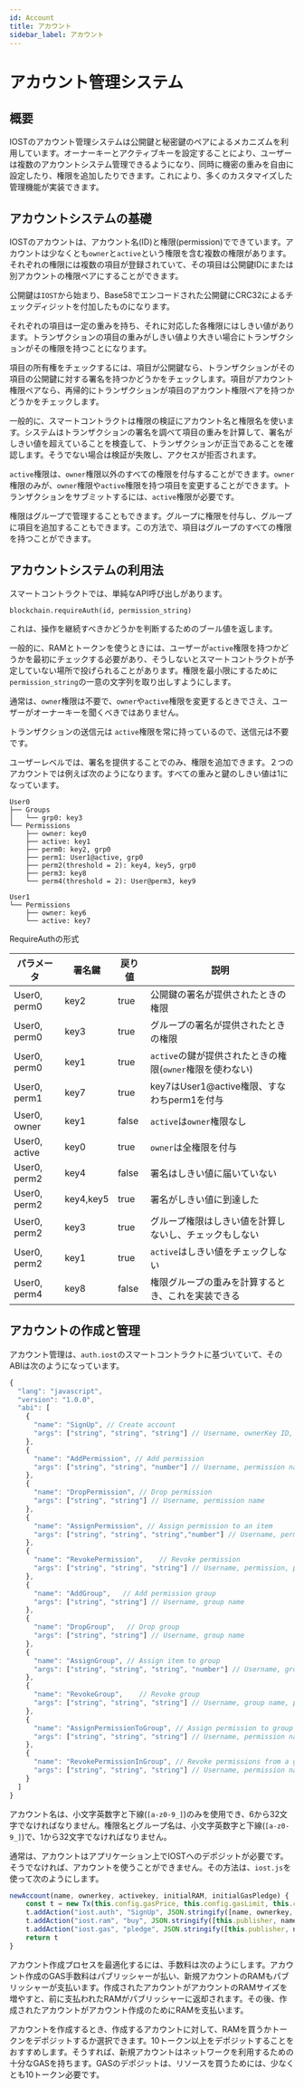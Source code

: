 ```yaml
---
id: Account
title: アカウント
sidebar_label: アカウント
---
```



# アカウント管理システム

## 概要

IOSTのアカウント管理システムは公開鍵と秘密鍵のペアによるメカニズムを利用しています。オーナーキーとアクティブキーを設定することにより、ユーザーは複数のアカウントシステム管理できるようになり、同時に機密の重みを自由に設定したり、権限を追加したりできます。これにより、多くのカスタマイズした管理機能が実装できます。

## アカウントシステムの基礎

IOSTのアカウントは、アカウント名(ID)と権限(permission)でできています。アカウントは少なくとも`owner`と`active`という権限を含む複数の権限があります。それぞれの権限には複数の項目が登録されていて、その項目は公開鍵IDにまたは別アカウントの権限ペアにすることができます。

公開鍵は`IOST`から始まり、Base58でエンコードされた公開鍵にCRC32によるチェックディジットを付加したものになります。

それぞれの項目は一定の重みを持ち、それに対応した各権限にはしきい値があります。トランザクションの項目の重みがしきい値より大きい場合にトランザクションがその権限を持つことになります。

項目の所有権をチェックするには、項目が公開鍵なら、トランザクションがその項目の公開鍵に対する署名を持つかどうかをチェックします。項目がアカウント権限ペアなら、再帰的にトランザクションが項目のアカウント権限ペアを持つかどうかをチェックします。

一般的に、スマートコントラクトは権限の検証にアカウント名と権限名を使います。システムはトランザクションの署名を調べて項目の重みを計算して、署名がしきい値を超えていることを検査して、トランザクションが正当であることを確認します。そうでない場合は検証が失敗し、アクセスが拒否されます。

`active`権限は、`owner`権限以外のすべての権限を付与することができます。`owner`権限のみが、`owner`権限や`active`権限を持つ項目を変更することができます。トランザクションをサブミットするには、`active`権限が必要です。

権限はグループで管理することもできます。グループに権限を付与し、グループに項目を追加することもできます。この方法で、項目はグループのすべての権限を持つことができます。

## アカウントシステムの利用法

スマートコントラクトでは、単純なAPI呼び出しがあります。

```
blockchain.requireAuth(id, permission_string)
```

これは、操作を継続すべきかどうかを判断するためのブール値を返します。

一般的に、RAMとトークンを使うときには、ユーザーが`active`権限を持つかどうかを最初にチェックする必要があり、そうしないとスマートコントラクトが予定していない場所で投げられることがあります。権限を最小限にするために`permission_string`の一意の文字列を取り出しすようにします。

通常は、`owner`権限は不要で、`owner`や`active`権限を変更するときでさえ、ユーザーがオーナーキーを聞くべきではありません。

トランザクションの送信元は `active`権限を常に持っているので、送信元は不要です。

ユーザーレベルでは、署名を提供することでのみ、権限を追加できます。２つのアカウントでは例えば次のようになります。すべての重みと鍵のしきい値は1になっています。

```
User0
├── Groups
│   └── grp0: key3
└── Permissions
    ├── owner: key0
    ├── active: key1
    ├── perm0: key2, grp0
    ├── perm1: User1@active, grp0
    ├── perm2(threshold = 2): key4, key5, grp0
    ├── perm3: key8
    └── perm4(threshold = 2): User@perm3, key9

User1
└── Permissions
    ├── owner: key6
    └── active: key7
```

RequireAuthの形式

パラメータ	|署名鍵	  |戻り値    |説明
-----	      |----				|------	    |-------
User0, perm0		|key2			|true			|公開鍵の署名が提供されたときの権限
User0, perm0		|key3			|true			|グループの署名が提供されたときの権限
User0, perm0		|key1			|true			|`active`の鍵が提供されたときの権限(`owner`権限を使わない)
User0, perm1		|key7			|true			|key7はUser1@active権限、すなわちperm1を付与
User0, owner		|key1			|false		|`active`は`owner`権限なし
User0, active		|key0			|true			|`owner`は全権限を付与
User0, perm2		|key4			|false		|署名はしきい値に届いていない
User0, perm2		|key4,key5	|true			|署名がしきい値に到達した
User0, perm2		|key3			|true			|グループ権限はしきい値を計算しないし、チェックもしない
User0, perm2		|key1			|true			|`active`はしきい値をチェックしない
User0, perm4		|key8			|false		|権限グループの重みを計算するとき、これを実装できる

## アカウントの作成と管理

アカウント管理は、`auth.iost`のスマートコントラクトに基づいていて、そのABIは次のようになっています。

```js
{
  "lang": "javascript",
  "version": "1.0.0",
  "abi": [
    {
      "name": "SignUp", // Create account
      "args": ["string", "string", "string"] // Username, ownerKey ID, activeKey ID
    },
    {
      "name": "AddPermission", // Add permission
      "args": ["string", "string", "number"] // Username, permission name, threshold
    },
    {
      "name": "DropPermission", // Drop permission
      "args": ["string", "string"] // Username, permission name
    },
    {
      "name": "AssignPermission", // Assign permission to an item
      "args": ["string", "string", "string","number"] // Username, permission, public key ID or account_name@permission_name, weight
    },
    {
      "name": "RevokePermission",    // Revoke permission
      "args": ["string", "string", "string"] // Username, permission, public key ID or account_name@permission_name
    },
    {
      "name": "AddGroup",   // Add permission group
      "args": ["string", "string"] // Username, group name
    },
    {
      "name": "DropGroup",   // Drop group
      "args": ["string", "string"] // Username, group name
    },
    {
      "name": "AssignGroup", // Assign item to group
      "args": ["string", "string", "string", "number"] // Username, group name, public key ID or account_name@permission_name, weight
    },
    {
      "name": "RevokeGroup",    // Revoke group
      "args": ["string", "string", "string"] // Username, group name, public key ID or account_name@permission_name
    },
    {
      "name": "AssignPermissionToGroup", // Assign permission to group
      "args": ["string", "string", "string"] // Username, permission name, group name
    },
    {
      "name": "RevokePermissionInGroup", // Revoke permissions from a group
      "args": ["string", "string", "string"] // Username, permission name, group name
    }
  ]
}
```

アカウント名は、小文字英数字と下線(`[a-z0-9_]`)のみを使用でき、6から32文字でなければなりません。権限名とグループ名は、小文字英数字と下線(`[a-z0-9_]`)で、1から32文字でなければなりません。

通常は、アカウントはアプリケーション上でIOSTへのデポジットが必要です。そうでなければ、アカウントを使うことができません。その方法は、`iost.js`を使って次のようにします。

```js
newAccount(name, ownerkey, activekey, initialRAM, initialGasPledge) {
    const t = new Tx(this.config.gasPrice, this.config.gasLimit, this.config.delay);
    t.addAction("iost.auth", "SignUp", JSON.stringify([name, ownerkey, activekey]));
    t.addAction("iost.ram", "buy", JSON.stringify([this.publisher, name, initialRAM]));
    t.addAction("iost.gas", "pledge", JSON.stringify([this.publisher, name, initialGasPledge]));
    return t
}
```

アカウント作成プロセスを最適化するには、手数料は次のようにします。アカウント作成のGAS手数料はパブリッシャーが払い、新規アカウントのRAMもパブリッシャーが支払います。作成されたアカウントがアカウントのRAMサイズを増やすと、前に支払われたRAMがパブリッシャーに返却されます。その後、作成されたアカウントがアカウント作成のためにRAMを支払います。

アカウントを作成するとき、作成するアカウントに対して、RAMを買うかトークンをデポジットするか選択できます。10トークン以上をデポジットすることをおすすめします。そうすれば、新規アカウントはネットワークを利用するための十分なGASを持ちます。GASのデポジットは、リソースを買うためには、少なくとも10トークン必要です。
